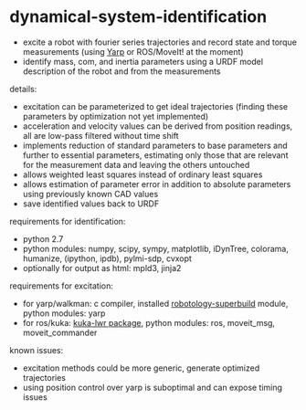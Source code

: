 # dynamical-system-identification

* excite a robot with fourier series trajectories and record state and torque measurements (using [Yarp](https://github.com/robotology/yarp) or ROS/MoveIt! at the moment)
* identify mass, com, and inertia parameters using a URDF model description of the robot and from the measurements

details:
* excitation can be parameterized to get ideal trajectories (finding these parameters by optimization not yet
  implemented)
* acceleration and velocity values can be derived from position readings, all are low-pass filtered without time shift
* implements reduction of standard parameters to base parameters and further to essential parameters, estimating only those that are relevant for the measurement data and leaving the others untouched
* allows weighted least squares instead of ordinary least squares
* allows estimation of parameter error in addition to absolute parameters using previously known CAD values
* save identified values back to URDF

requirements for identification:
* python 2.7
* python modules: numpy, scipy, sympy, matplotlib, iDynTree, colorama, humanize, (ipython, ipdb),
  pylmi-sdp, cvxopt
* optionally for output as html: mpld3, jinja2

requirements for excitation:
* for yarp/walkman: c compiler, installed [robotology-superbuild](https://github.com/robotology-playground/robotology-superbuild) module, python modules: yarp
* for ros/kuka: [kuka-lwr package](https://github.com/CentroEPiaggio/kuka-lwr), python modules: ros, moveit_msg, moveit_commander

known issues:
* excitation methods could be more generic, generate optimized trajectories
* using position control over yarp is suboptimal and can expose timing issues
